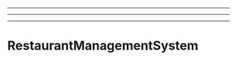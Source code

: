 ----------------------
----------------------------------------------------------------------------------------------------
----------------------------------------------------------------------------------------------------
# RestaurantManagementSystem
